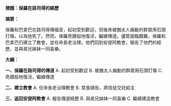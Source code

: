 **標題：保羅在路司得的經歷**

**摘要：**

保羅和巴拿巴在路司得傳福音，起初受到歡迎，但後來被猶太人煽動的群眾用石頭打傷，以為他死了。然而，保羅奇蹟般地復活，繼續傳道。儘管面臨艱難，保羅和巴拿巴仍建立了教會，並任命長老治理。他們回到安提阿教會，報告了他們的經歷，並與弟兄姊妹一同喜樂。

**大綱：**

**一、保羅在路司得的傳道**
    A. 起初受到歡迎
    B. 被猶太人煽動的群眾用石頭打傷
    C. 奇蹟般地復活，繼續傳道

**二、建立教會**
    A. 任命長老治理教會
    B. 禁食禱告，將信徒交託給主

**三、返回安提阿教會**
    A. 報告傳道經歷
    B. 與弟兄姊妹一同喜樂
    C. 繼續建造教會